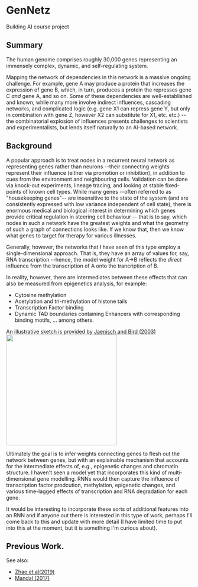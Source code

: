 # GenNetz

Building AI course project

## Summary

The human genome comprises roughly 30,000 genes representing an immensely complex, dynamic, and self-regulating system. 

Mapping the network of dependencies in this network is a massive ongoing challenge. For example, gene A may produce a protein that increases the expression of gene B, which, in turn, produces a protein the represses gene C _and_ gene A, and so on. Some of these dependencies are well-established and known, while many more involve indirect influences, cascading networks, and complicated logic (e.g. gene X1 can repress gene Y, but only in combination with gene Z, however X2 can substitute for X1, etc. etc.) --the combinatorial explosion of influences presents challenges to scientists and experimentalists, but lends itself naturally to an AI-based network.

## Background

A popular approach is to treat nodes in a recurrent neural network as representing genes rather than neurons --their connecting weights represent their influence (either via promotion or inhibition), in addition to cues from the environment and neighbouring cells. Validation can be done via knock-out experiments, lineage tracing, and looking at stable fixed-points of known cell types. 
While many genes --often referred to as "housekeeping genes"-- are insensitive to the state of the system (and are consistently expressed with low variance independent of cell state), there is enormous medical and biological interest in determining which genes provide critical regulation in steering cell behaviour \-- that is to say, which nodes in such a network have the greatest weights and what the geometry of such a graph of connections looks like. If we know that, then we know what genes to target for therapy for various illnesses.

Generally, however, the networks that I have seen of this type employ a single-dimensional approach. That is, they have an array of values for, say, RNA transcription \--hence, the model weight for A->B reflects the _direct_ influence from the transcription of A onto the trancription of B. 

In reality, however, there are intermediates between these effects that can also be measured from epigenetics analysis, for example:
  * Cytosine methylation
  * Acetylation and tri-methylation of histone tails
  * Transcription Factor binding
  * Dynamic TAD boundaries containing Enhancers with corresponding binding motifs,
  ... among others.

An illustrative sketch is provided by [Jaenisch and Bird (2003)](https://www.nature.com/articles/ng1089z)
<img src="https://media.springernature.com/full/springer-static/image/art%3A10.1038%2Fng1089/MediaObjects/41588_2003_Article_BFng1089z_Fig1_HTML.gif" width="300">

Ultimately the goal is to infer weights connecting genes to flesh out the network between genes, but with an explainable mechanism that accounts for the intermediate effects of, e.g., epigenetic changes and chromatin structure. 
I haven't seen a model yet that incorporates this kind of multi-dimensional gene modelling. RNNs would then capture the influence of transcription factor prodcution, methylation, epigenetic changes, and various time-lagged effects of transcription and RNA degradation for each gene.

It would be interesting to incorporate these sorts of additional features into an RNN and if anyone out there is interested in this type of work, perhaps I'll come back to this and update with more detail (I have limited time to put into this at the moment, but it is something I'm curious about).


## Previous Work.
See also:
* [Zhao et al(2019)](https://shinlab.uconn.edu/wp-content/uploads/sites/2045/2020/01/bibmManuscript2019.pdf)
* [Mandal (2017) ](https://pubmed.ncbi.nlm.nih.gov/28659000/)
